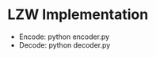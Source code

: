 # LZW Implementation
- Encode: python encoder.py <name-of-file> <number of bits>
- Decode: python decoder.py <name-of-file> <number of bits>
